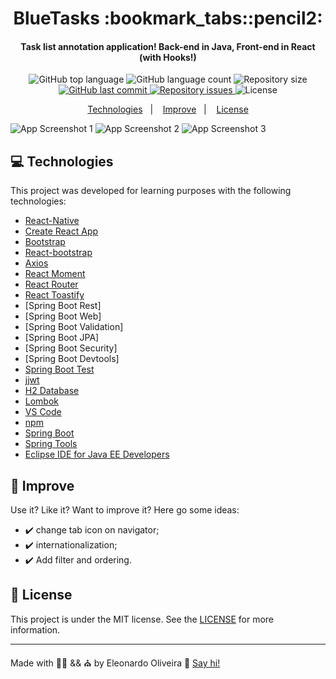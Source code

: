 <h1 align="center">
    BlueTasks :bookmark_tabs::pencil2:
</h1>

<h4 align="center">
    Task list annotation application! Back-end in Java, Front-end in React (with Hooks!)
</h4>

<p align="center">
    <img alt="GitHub top language" src="https://img.shields.io/github/languages/top/eleonardoro/BlueTasks.svg">
    <img alt="GitHub language count" src="https://img.shields.io/github/languages/count/eleonardoro/BlueTasks.svg">
    <img alt="Repository size" src="https://img.shields.io/github/repo-size/eleonardoro/BlueTasks.svg">
    <a href="https://github.com/eleonardoro/BlueTasks/commits/master">
        <img alt="GitHub last commit" src="https://img.shields.io/github/last-commit/eleonardoro/BlueTasks.svg">
    </a>
    <a href="https://github.com/eleonardoro/BlueTasks/issues">
        <img alt="Repository issues" src="https://img.shields.io/github/issues/eleonardoro/BlueTasks.svg">
    </a>
    <img alt="License" src="https://img.shields.io/badge/license-MIT-yellowgreen">
</p>

<p align="center">
    <a href="#computer-technologies">Technologies</a>&nbsp;&nbsp;&nbsp;|&nbsp;&nbsp;&nbsp;
    <a href="#page_facing_up-improve">Improve</a>&nbsp;&nbsp;&nbsp;|&nbsp;&nbsp;&nbsp;
    <a href="#memo-license">License</a>
</p>

![App Screenshot 1](https://res.cloudinary.com/eleonardoro/image/upload/v1613159720/BlueTasks-1_hkqkq6.png)
![App Screenshot 2](https://res.cloudinary.com/eleonardoro/image/upload/v1613159720/BlueTasks-2_ew7iw5.png)
![App Screenshot 3](https://res.cloudinary.com/eleonardoro/image/upload/v1613159720/BlueTasks-3_xrkeu5.png)

## :computer: Technologies

This project was developed for learning purposes with the following technologies:

- [React-Native](https://facebook.github.io/react-native/)
- [Create React App](https://github.com/facebook/create-react-app)
- [Bootstrap](https://getbootstrap.com/)
- [React-bootstrap](https://react-bootstrap.github.io/)
- [Axios]()
- [React Moment](https://www.npmjs.com/package/react-moment)
- [React Router](https://reactrouter.com/)
- [React Toastify](https://fkhadra.github.io/react-toastify/introduction)
- [Spring Boot Rest]
- [Spring Boot Web]
- [Spring Boot Validation]
- [Spring Boot JPA]
- [Spring Boot Security]
- [Spring Boot Devtools]
- [Spring Boot Test]()
- [jjwt](https://github.com/jwtk/jjwt)
- [H2 Database](https://www.h2database.com/html/main.html)
- [Lombok](https://projectlombok.org/)
- [VS Code][vc]
- [npm][npm]
- [Spring Boot](https://spring.io/projects/spring-boot)
- [Spring Tools](https://spring.io/tools)
- [Eclipse IDE for Java EE Developers](https://github.com/eleonardoro/BlueFood-Java/blob/master/ecl)



## :page_facing_up: Improve

Use it? Like it? Want to improve it? Here go some ideas:
- :heavy_check_mark: change tab icon on navigator;
- :heavy_check_mark: internationalization;
- :heavy_check_mark: Add filter and ordering.


## :memo: License
This project is under the MIT license. See the
[LICENSE](https://github.com/eleonardoro/BlueTasks/blob/master/LICENSE) for more information.

---

Made with :purple_heart::heartpulse: && :church: by Eleonardo Oliveira :wave: [Say
hi!](https://www.linkedin.com/in/eleonardo/)

[nodejs]: https://nodejs.org/
[npm]: https://www.npmjs.com/
[vc]: https://code.visualstudio.com/
